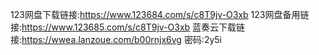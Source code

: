 123网盘下载链接:https://www.123684.com/s/c8T9jv-O3xb
123网盘备用链接:https://www.123685.com/s/c8T9jv-O3xb
蓝奏云下载链接:https://wwea.lanzoue.com/b00rnjx6vg
密码:2y5i